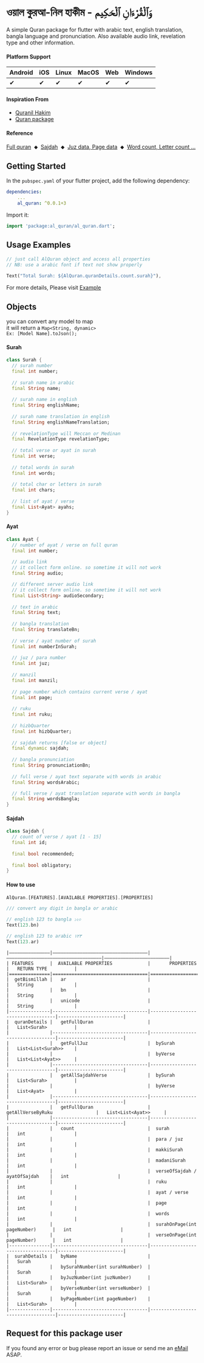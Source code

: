 # ওয়াল কুরআ-নিল হাকীম - وَٱلْقُرْءَانِ ٱلْحَكِيم
A simple Quran package for flutter with arabic text, english translation, bangla language and pronunciation.
Also available audio link, revelation type and other information. 

#### Platform Support

| Android  | iOS  | Linux | MacOS | Web   | Windows |
|----------|------|-------|-------|-------|---------|
|     ✔    |   ✔  |   ✔   |  ✔    |   ✔   |    ✔    |


#### Inspiration From
- [Quranil Hakim](https://quran.com/en)
- [Quran package](https://pub.dev/packages/quran)


#### Reference
[Full quran](https://alquran.cloud/api)  &nbsp;⬥&nbsp;
[Sajdah](https://quran411.com/sajdah-places-in-quran)  &nbsp;⬥&nbsp;
[Juz data, Page data](https://pub.dev/packages/quran)  &nbsp;⬥&nbsp;
[Word count, Letter count ...](https://en.wikipedia.org/wiki/%C4%80yah)

## Getting Started

In the `pubspec.yaml` of your flutter project, add the following dependency:

```yaml  
dependencies:  
    ... 
    al_quran: ^0.0.1+3
```  

Import it:
```dart  
import 'package:al_quran/al_quran.dart';
```  

## Usage Examples

```dart  
// just call AlQuran object and access all properties  
// NB: use a arabic font if text not show properly  
  
Text("Total Surah: ${AlQuran.quranDetails.count.surah}"),  
```  
For more details, Please visit [Example](https://pub.dev/packages/al_quran/example)


## Objects

you can convert any model to map </br>
it will return a `Map<String, dynamic>` </br>
`Ex: [Model Name].toJson();`



#### Surah
```dart  
class Surah {
  // surah number
  final int number;
  
  // surah name in arabic
  final String name;
  
  // surah name in english
  final String englishName;
  
  // surah name translation in english
  final String englishNameTranslation;
  
  // revelationType will Meccan or Medinan
  final RevelationType revelationType;
  
  // total verse or ayat in surah
  final int verse;
  
  // total words in surah
  final int words;
  
  // total char or letters in surah
  final int chars;
  
  // list of ayat / verse
  final List<Ayat> ayahs;
}
``` 

#### Ayat
```dart  
class Ayat {
  // number of ayat / verse on full quran
  final int number;
  
  // audio link
  // it collect form online. so sometime it will not work
  final String audio;

  // different server audio link 
  // it collect form online. so sometime it will not work
  final List<String> audioSecondary;
  
  // text in arabic
  final String text;
  
  // bangla translation
  final String translateBn;
  
  // verse / ayat number of surah
  final int numberInSurah;
  
  // juz / para number
  final int juz;
  
  // manzil
  final int manzil;
  
  // page number which contains current verse / ayat
  final int page;
  
  // ruku
  final int ruku;
  
  // hizbQuarter
  final int hizbQuarter;
  
  // sajdah returns [false or object]
  final dynamic sajdah;
  
  // bangla pronunciation
  final String pronunciationBn;
  
  // full verse / ayat text separate with words in arabic
  final String wordsArabic;

  // full verse / ayat translation separate with words in bangla
  final String wordsBangla;
}
``` 

#### Sajdah
```dart  
class Sajdah {
  // count of verse / ayat [1 - 15]
  final int id;
  
  final bool recommended;
  
  final bool obligatory;
}
``` 

#### How to use

```dart  
AlQuran.[FEATURES].[AVAILABLE PROPERTIES].[PROPERTIES]

/// convert any digit in bangla or arabic

// english 123 to bangla ১২৩
Text(123.bn)

// english 123 to arabic ١٢٣
Text(123.ar)
``` 
    
    
    |―――――――――――――――|―――――――――――――――――――――――――――――――――――|―――――――――――――――――――――――――――――――――――|――――――――――――――――――――――――|
    | FEATURES      |  AVAILABLE PROPERTIES             |       PROPERTIES                  |   RETURN TYPE          |
    |===============|===================================|===================================|========================|
    |  getBismillah |   ar                              |                                   |   String               |
    |               |   bn                              |                                   |   String               |
    |               |   unicode                         |                                   |   String               |
    |---------------|-----------------------------------|-----------------------------------|------------------------|                
    |  quranDetails |   getFullQuran                    |                                   |   List<Surah>          |
    |               |-----------------------------------|-----------------------------------|------------------------|
    |               |   getFullJuz                      |  bySurah                          |   List<List<Surah>>    |
    |               |                                   |  byVerse                          |   List<List<Ayat>>     |
    |               |-----------------------------------|-----------------------------------|------------------------|
    |               |   getAllSajdahVerse               |  bySurah                          |   List<Surah>          |
    |               |                                   |  byVerse                          |   List<Ayat>           |
    |               |-----------------------------------|-----------------------------------|------------------------|
    |               |   getFullQuran                    |  getAllVerseByRuku                |   List<List<Ayat>>     |
    |               |-----------------------------------|-----------------------------------|------------------------|
    |               |   count                           |  surah                            |   int                  |
    |               |                                   |  para / juz                       |   int                  |
    |               |                                   |  makkiSurah                       |   int                  |
    |               |                                   |  madaniSurah                      |   int                  |
    |               |                                   |  verseOfSajdah /  ayatOfSajdah    |   int                  |
    |               |                                   |  ruku                             |   int                  |
    |               |                                   |  ayat / verse                     |   int                  |
    |               |                                   |  page                             |   int                  |
    |               |                                   |  words                            |   int                  |
    |               |                                   |  surahOnPage(int pageNumber)      |   int                  |
    |               |                                   |  verseOnPage(int pageNumber)      |   int                  |
    |---------------|-----------------------------------|-----------------------------------|------------------------|
    |  surahDetails |   byName                          |                                   |   Surah                |
    |               |   bySurahNumber(int surahNumber)  |                                   |   Surah                |
    |               |   byJuzNumber(int juzNumber)      |                                   |   List<Surah>          |
    |               |   byVerseNumber(int verseNumber)  |                                   |   Surah                |
    |               |   byPageNumber(int pageNumber)    |                                   |   List<Surah>          |
    |---------------|-----------------------------------|-----------------------------------|------------------------|
    


## Request for this package user
If you found any error or bug please report an issue or send me an <a href="mailto:khalidhassan3011@gmail.com">eMail</a> ASAP.